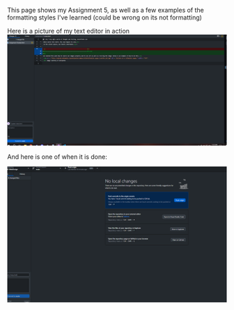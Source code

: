 This page shows my Assignment 5, as well as a few examples of the formatting styles I've learned (could be wrong on its not formatting)

Here is a picture of my text editor in action
![Alt text](image.png)

And here is one of when it is done:

![Alt text](image-1.png)
